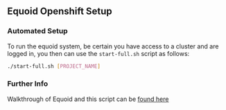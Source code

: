 ## Equoid Openshift Setup

### Automated Setup ###
To run the equoid system, be certain you have access to a cluster and are logged in, you then can use the `start-full.sh` script as follows: 

```bash
./start-full.sh [PROJECT_NAME]
```

### Further Info ###
Walkthrough of Equoid and this script can be [found here](https://radanalytics.io/applications)